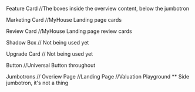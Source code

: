 Feature Card
//The boxes inside the overview content, below the jumbotron


Marketing Card
//MyHouse Landing page cards

Review Card
//MyHouse Landing page review cards

Shadow Box
// Not being used yet

Upgrade Card
// Not being used yet

Button
//Universal Button throughout

Jumbotrons
// Overiew Page
//Landing Page
//Valuation Playground ** Side jumbotron, it's not a thing